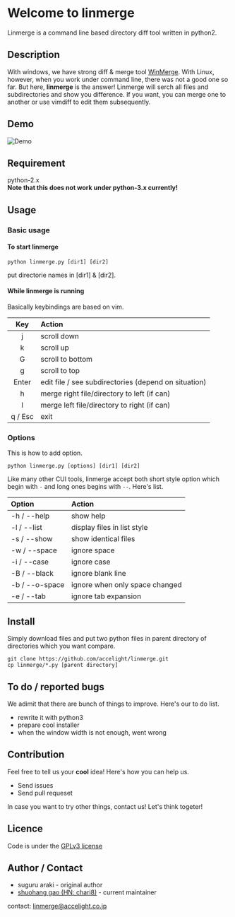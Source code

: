 #  Welcome to linmerge
Linmerge is a command line based directory diff tool written in python2.

## Description
With windows, we have strong diff & merge tool [WinMerge](https://sourceforge.net/projects/winmerge/).
With Linux, however, when you work under command line, there was not a good one so far.
But here, **linmerge** is the answer!
Linmerge will serch all files and subdirectories and show you difference.
If you want, you can merge one to another or use vimdiff to edit them subsequently.

## Demo
![Demo](https://github.com/chari8/linmerge/blob/master/demo.gif)

## Requirement
python-2.x<br>
**Note that this does not work under python-3.x currently!**

## Usage
### Basic usage
#### To start linmerge

```
python linmerge.py [dir1] [dir2]
```

put directorie names in [dir1] & [dir2].

#### While linmerge is running
Basically keybindings are based on vim.

|Key|Action|
|:-:|:------|
|j|scroll down|
|k|scroll up|
|G|scroll to bottom|
|g|scroll to top|
|Enter|edit file / see subdirectories (depend on situation)|
|h|merge right file/directory to left (if can)|
|l|merge left file/directory to right (if can)|
|q / Esc|exit|

### Options
This is how to add option.

```
python linmerge.py [options] [dir1] [dir2]
```

Like many other CUI tools, linmerge accept both short style option which begin with `-` and long ones begins with `--`.
Here's list.

|Option|Action|
|:-----|:-----|
|-h / --help|show help|
|-l / --list|display files in list style|
|-s / --show|show identical files|
|-w / --space|ignore space|
|-i / --case|ignore case|
|-B / --black|ignore blank line|
|-b / --o-space|ignore when only space changed|
|-e / --tab|ignore tab expansion

## Install
Simply download files and put two python files in parent directory of directories which you want compare.

```example
git clone https://github.com/accelight/linmerge.git
cp linmerge/*.py [parent directory]
```

## To do / reported bugs
We adimit that there are bunch of things to improve.
Here's our to do list. 

* rewrite it with python3
* prepare cool installer
* when the window width is not enough, went wrong

## Contribution
Feel free to tell us your **cool** idea!
Here's how you can help us.

* Send issues
* Send pull requeset

In case you want to try other things, contact us!
Let's think togeter!

## Licence
Code is under the [GPLv3 license](https://github.com/accelight/linmerge/blob/master/LICENSE)

## Author / Contact

* suguru araki - original author
* [shuohang gao (HN: chari8)](https:chari8.github.io) - current maintainer

contact: linmerge@accelight.co.jp